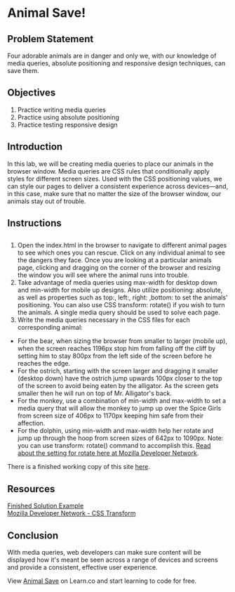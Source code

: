 # Animal Save!

## Problem Statement

Four adorable animals are in danger and only we, with our knowledge of media
queries, absolute positioning and responsive design techniques, can save them.

## Objectives

1. Practice writing media queries
2. Practice using absolute positioning
3. Practice testing responsive design

## Introduction

In this lab, we will be creating media queries to place our animals in the
browser window. Media queries are CSS rules that conditionally apply styles for
different screen sizes. Used with the CSS positioning values, we can style our
pages to deliver a consistent experience across devices—and, in this case, make
sure that no matter the size of the browser window, our animals stay out of
trouble.

## Instructions
##
1. Open the index.html in the browser to navigate to different animal pages to
see which ones you can rescue. Click on any individual animal to see the
dangers they face. Once you are looking at a particular animals page, clicking
and dragging on the corner of the browser and resizing the window you will see
where the animal runs into trouble.
2. Take advantage of media queries using max-width for desktop down and
min-width for mobile up designs. Also utilize positioning: absolute, as well as
properties such as top:, left:, right: ,bottom: to set the animals' positioning.
You can also use CSS transform: rotate() if you wish to turn the animals. A
single media query should be used to solve each page.  
3. Write the media queries necessary in the CSS files for each corresponding animal:  
  * For the bear, when sizing the browser from smaller to larger (mobile up),
  when the screen reaches 1196px stop him from falling off the cliff by setting
  him to stay 800px from the left side of the screen before he reaches the edge.
  * For the ostrich, starting with the screen larger and dragging it smaller
  (desktop down) have the ostrich jump upwards 100px closer to the top of the
  screen to avoid being eaten by the alligator. As the screen gets smaller then
  he will run on top of Mr. Alligator's back.
  * For the monkey, use a combination of min-width and max-width to set a media
  query that will allow the monkey to jump up over the Spice Girls from screen
  size of 406px to 1170px keeping him safe from their affection.
  * For the dolphin, using min-width and max-width help her rotate and jump up
  through the hoop from screen sizes of 642px to 1090px. Note: you can use
  transform: rotate() command to accomplish this.
  [Read about the setting for rotate here at Mozilla Developer Network][rotate].
  

 There is a finished working copy of this site [here](http://learn-co-curriculum.github.io/animal-save/).

## Resources

[Finished Solution Example](http://learn-co-curriculum.github.io/animal-save/)  
[Mozilla Developer Network - CSS Transform](https://developer.mozilla.org/en-US/docs/Web/CSS/transform)

## Conclusion

With media queries, web developers can make sure content will be displayed how it's meant be seen across a range of devices and screens and provide a consistent, effective user experience.

<p class='util--hide'>View <a href='https://learn.co/lessons/animal-save'>Animal Save</a> on Learn.co and start learning to code for free.</p>

[rotate]: https://developer.mozilla.org/en-US/docs/Web/CSS/transform

